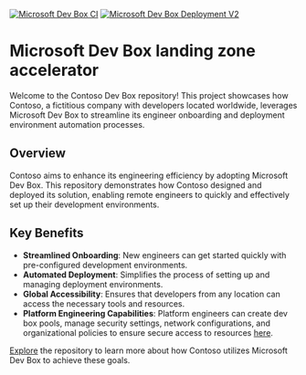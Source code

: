 [![Microsoft Dev Box CI](https://github.com/Evilazaro/DevExp-DevBox/actions/workflows/devbox-ci.yml/badge.svg)](https://github.com/Evilazaro/DevExp-DevBox/actions/workflows/devbox-ci.yml)  [![Microsoft Dev Box Deployment V2](https://github.com/Evilazaro/DevExp-DevBox/actions/workflows/azure-dev.yml/badge.svg)](https://github.com/Evilazaro/DevExp-DevBox/actions/workflows/azure-dev.yml)

# Microsoft Dev Box landing zone accelerator

Welcome to the Contoso Dev Box repository! This project showcases how Contoso, a fictitious company with developers located worldwide, leverages Microsoft Dev Box to streamline its engineer onboarding and deployment environment automation processes.

## Overview

Contoso aims to enhance its engineering efficiency by adopting Microsoft Dev Box. This repository demonstrates how Contoso designed and deployed its solution, enabling remote engineers to quickly and effectively set up their development environments.

## Key Benefits

- **Streamlined Onboarding**: New engineers can get started quickly with pre-configured development environments.
- **Automated Deployment**: Simplifies the process of setting up and managing deployment environments.
- **Global Accessibility**: Ensures that developers from any location can access the necessary tools and resources.
- **Platform Engineering Capabilities**: Platform engineers can create dev box pools, manage security settings, network configurations, and organizational policies to ensure secure access to resources [here](https://learn.microsoft.com/en-us/azure/dev-box/overview-what-is-microsoft-dev-box).

[Explore](https://evilazaro.github.io/DevExp-DevBox/) the repository to learn more about how Contoso utilizes Microsoft Dev Box to achieve these goals. 
